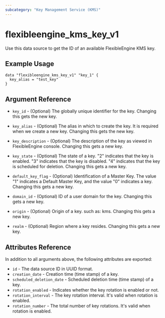 ```yaml
---
subcategory: "Key Management Service (KMS)"
---
```


# flexibleengine_kms_key_v1

Use this data source to get the ID of an available FlexibleEngine KMS key.

## Example Usage

```hcl
data "flexibleengine_kms_key_v1" "key_1" {
  key_alias = "test_key"
}
```

## Argument Reference

* `key_id` - (Optional) The globally unique identifier for the key. Changing this gets the new key.

* `key_alias` - (Optional) The alias in which to create the key. It is required when
    we create a new key. Changing this gets the new key.

* `key_description` - (Optional) The description of the key as viewed in FlexibleEngine console.
    Changing this gets a new key.

* `key_state` - (Optional) The state of a key. "2" indicates that the key is enabled.
    "3" indicates that the key is disabled. "4" indicates that the key is scheduled for deletion.
    Changing this gets a new key.

* `default_key_flag` - (Optional) Identification of a Master Key. The value "1" indicates a Default
    Master Key, and the value "0" indicates a key. Changing this gets a new key.

* `domain_id` - (Optional) ID of a user domain for the key. Changing this gets a new key.

* `origin` - (Optional) Origin of a key. such as: kms. Changing this gets a new key.

* `realm` - (Optional) Region where a key resides. Changing this gets a new key.

## Attributes Reference

In addition to all arguments above, the following attributes are exported:

* `id` - The data source ID in UUID format.
* `creation_date` - Creation time (time stamp) of a key.
* `scheduled_deletion_date` - Scheduled deletion time (time stamp) of a key.
* `rotation_enabled` - Indicates whether the key rotation is enabled or not.
* `rotation_interval` - The key rotation interval. It's valid when rotation is enabled.
* `rotation_number` - The total number of key rotations. It's valid when rotation is enabled.
